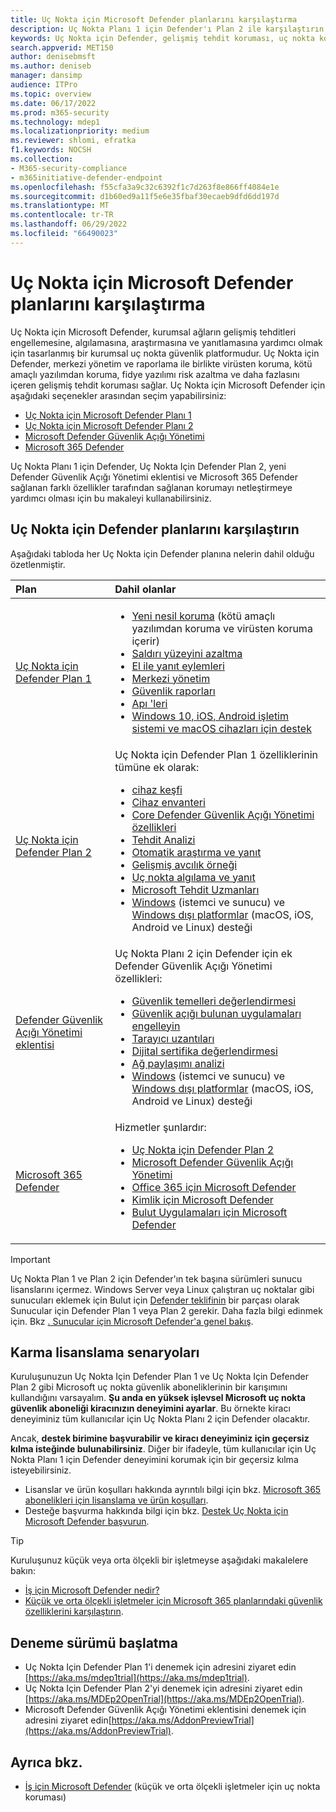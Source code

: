 ```yaml
---
title: Uç Nokta için Microsoft Defender planlarını karşılaştırma
description: Uç Nokta Planı 1 için Defender'ı Plan 2 ile karşılaştırın. Planlar arasındaki farklar hakkında bilgi edinin ve kuruluşunuzun gereksinimlerine uygun planı seçin.
keywords: Uç Nokta için Defender, gelişmiş tehdit koruması, uç nokta koruması
search.appverid: MET150
author: denisebmsft
ms.author: deniseb
manager: dansimp
audience: ITPro
ms.topic: overview
ms.date: 06/17/2022
ms.prod: m365-security
ms.technology: mdep1
ms.localizationpriority: medium
ms.reviewer: shlomi, efratka
f1.keywords: NOCSH
ms.collection:
- M365-security-compliance
- m365initiative-defender-endpoint
ms.openlocfilehash: f55cfa3a9c32c6392f1c7d263f8e866ff4084e1e
ms.sourcegitcommit: d1b60ed9a11f5e6e35fbaf30ecaeb9dfd6dd197d
ms.translationtype: MT
ms.contentlocale: tr-TR
ms.lasthandoff: 06/29/2022
ms.locfileid: "66490023"
---
```

# <a name="compare-microsoft-defender-for-endpoint-plans"></a>Uç Nokta için Microsoft Defender planlarını karşılaştırma

Uç Nokta için Microsoft Defender, kurumsal ağların gelişmiş tehditleri engellemesine, algılamasına, araştırmasına ve yanıtlamasına yardımcı olmak için tasarlanmış bir kurumsal uç nokta güvenlik platformudur. Uç Nokta için Defender, merkezi yönetim ve raporlama ile birlikte virüsten koruma, kötü amaçlı yazılımdan koruma, fidye yazılımı risk azaltma ve daha fazlasını içeren gelişmiş tehdit koruması sağlar. Uç Nokta için Microsoft Defender için aşağıdaki seçenekler arasından seçim yapabilirsiniz:

- [Uç Nokta için Microsoft Defender Planı 1](https://go.microsoft.com/fwlink/p/?linkid=2154037)
- [Uç Nokta için Microsoft Defender Planı 2](https://go.microsoft.com/fwlink/p/?linkid=2154037)
- [Microsoft Defender Güvenlik Açığı Yönetimi](../defender-vulnerability-management/index.yml)
- [Microsoft 365 Defender](https://go.microsoft.com/fwlink/?linkid=2118804)

Uç Nokta Planı 1 için Defender, Uç Nokta Için Defender Plan 2, yeni Defender Güvenlik Açığı Yönetimi eklentisi ve Microsoft 365 Defender sağlanan farklı özellikler tarafından sağlanan korumayı netleştirmeye yardımcı olması için bu makaleyi kullanabilirsiniz.

## <a name="compare-defender-for-endpoint-plans"></a>Uç Nokta için Defender planlarını karşılaştırın

Aşağıdaki tabloda her Uç Nokta için Defender planına nelerin dahil olduğu özetlenmiştir.

| Plan | Dahil olanlar |
|:---|:---|
| [Uç Nokta için Defender Plan 1](defender-endpoint-plan-1.md) | <ul><li>[Yeni nesil koruma](defender-endpoint-plan-1.md#next-generation-protection) (kötü amaçlı yazılımdan koruma ve virüsten koruma içerir)</li><li>[Saldırı yüzeyini azaltma](defender-endpoint-plan-1.md#attack-surface-reduction)</li><li> [El ile yanıt eylemleri](defender-endpoint-plan-1.md#manual-response-actions)</li><li>[Merkezi yönetim](defender-endpoint-plan-1.md#centralized-management)</li><li>[Güvenlik raporları](defender-endpoint-plan-1.md#reporting)</li><li>[Apı 'leri](defender-endpoint-plan-1.md#apis)</li><li>[Windows 10, iOS, Android işletim sistemi ve macOS cihazları için destek](defender-endpoint-plan-1.md#cross-platform-support)</li></ul>|
| [Uç Nokta için Defender Plan 2](microsoft-defender-endpoint.md) | Uç Nokta için Defender Plan 1 özelliklerinin tümüne ek olarak:<ul><li>[cihaz keşfi](device-discovery.md)</li><li>[Cihaz envanteri](machines-view-overview.md)</li><li>[Core Defender Güvenlik Açığı Yönetimi özellikleri](../defender-vulnerability-management/defender-vulnerability-management-capabilities.md)</li><li>[Tehdit Analizi](threat-analytics.md)</li><li>[Otomatik araştırma ve yanıt](automated-investigations.md)</li><li>[Gelişmiş avcılık örneği](advanced-hunting-overview.md)</li><li>[Uç nokta algılama ve yanıt](overview-endpoint-detection-response.md)</li><li>[Microsoft Tehdit Uzmanları](microsoft-threat-experts.md)</li><li>[Windows](configure-endpoints.md) (istemci ve sunucu) ve [Windows dışı platformlar](configure-endpoints-non-windows.md) (macOS, iOS, Android ve Linux) desteği</li></ul> |
| [Defender Güvenlik Açığı Yönetimi eklentisi](../defender-vulnerability-management/defender-vulnerability-management-capabilities.md) | Uç Nokta Planı 2 için Defender için ek Defender Güvenlik Açığı Yönetimi özellikleri:<ul><li>[Güvenlik temelleri değerlendirmesi](../defender-vulnerability-management/tvm-security-baselines.md)</li><li>[Güvenlik açığı bulunan uygulamaları engelleyin](../defender-vulnerability-management/tvm-block-vuln-apps.md)</li><li>[Tarayıcı uzantıları](../defender-vulnerability-management/tvm-browser-extensions.md)</li><li>[Dijital sertifika değerlendirmesi](../defender-vulnerability-management/tvm-certificate-inventory.md)</li><li>[Ağ paylaşımı analizi](../defender-vulnerability-management/tvm-network-share-assessment.md)</li><li>[Windows](configure-endpoints.md) (istemci ve sunucu) ve [Windows dışı platformlar](configure-endpoints-non-windows.md) (macOS, iOS, Android ve Linux) desteği</li></ul> |
| [Microsoft 365 Defender](../defender/microsoft-365-defender.md) | Hizmetler şunlardır: <ul><li>[Uç Nokta için Defender Plan 2](microsoft-defender-endpoint.md)</li><li>[Microsoft Defender Güvenlik Açığı Yönetimi](../defender-vulnerability-management/defender-vulnerability-management.md)</li><li>[Office 365 için Microsoft Defender](../office-365-security/overview.md)</li><li>[Kimlik için Microsoft Defender](/defender-for-identity/)</li><li>[Bulut Uygulamaları için Microsoft Defender](/cloud-app-security/)</li></ul>|

> [!IMPORTANT]
> Uç Nokta Plan 1 ve Plan 2 için Defender'ın tek başına sürümleri sunucu lisanslarını içermez. Windows Server veya Linux çalıştıran uç noktalar gibi sunucuları eklemek için Bulut için [Defender teklifinin](/azure/defender-for-cloud/defender-for-cloud-introduction) bir parçası olarak Sunucular için Defender Plan 1 veya Plan 2 gerekir. Daha fazla bilgi edinmek için. Bkz [. Sunucular için Microsoft Defender'a genel bakış](/azure/defender-for-cloud/defender-for-servers-introduction).

## <a name="mixed-licensing-scenarios"></a>Karma lisanslama senaryoları

Kuruluşunuzun Uç Nokta Için Defender Plan 1 ve Uç Nokta Için Defender Plan 2 gibi Microsoft uç nokta güvenlik aboneliklerinin bir karışımını kullandığını varsayalım. **Şu anda en yüksek işlevsel Microsoft uç nokta güvenlik aboneliği kiracınızın deneyimini ayarlar**. Bu örnekte kiracı deneyiminiz tüm kullanıcılar için Uç Nokta Planı 2 için Defender olacaktır.

Ancak, **destek birimine başvurabilir ve kiracı deneyiminiz için geçersiz kılma isteğinde bulunabilirsiniz**. Diğer bir ifadeyle, tüm kullanıcılar için Uç Nokta Planı 1 için Defender deneyimini korumak için bir geçersiz kılma isteyebilirsiniz. 

- Lisanslar ve ürün koşulları hakkında ayrıntılı bilgi için bkz. [Microsoft 365 abonelikleri için lisanslama ve ürün koşulları](https://www.microsoft.com/licensing/terms/productoffering/Microsoft365/MCA).
- Desteğe başvurma hakkında bilgi için bkz. [Destek Uç Nokta için Microsoft Defender başvurun](contact-support.md).

> [!TIP]
> Kuruluşunuz küçük veya orta ölçekli bir işletmeyse aşağıdaki makalelere bakın:
> - [İş için Microsoft Defender nedir?](../defender-business/mdb-overview.md)
> - [Küçük ve orta ölçekli işletmeler için Microsoft 365 planlarındaki güvenlik özelliklerini karşılaştırın](../defender-business/compare-mdb-m365-plans.md).

## <a name="start-a-trial"></a>Deneme sürümü başlatma

- Uç Nokta Için Defender Plan 1'i denemek için adresini ziyaret edin [https://aka.ms/mdep1trial](https://aka.ms/mdep1trial).
- Uç Nokta Için Defender Plan 2'yi denemek için adresini ziyaret edin [https://aka.ms/MDEp2OpenTrial](https://aka.ms/MDEp2OpenTrial).
- Microsoft Defender Güvenlik Açığı Yönetimi eklentisini denemek için adresini ziyaret edin[https://aka.ms/AddonPreviewTrial](https://aka.ms/AddonPreviewTrial). 

## <a name="see-also"></a>Ayrıca bkz.

- [İş için Microsoft Defender](../defender-business/mdb-overview.md) (küçük ve orta ölçekli işletmeler için uç nokta koruması)